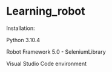 # Learning_robot


Installation:

Python 3.10.4

Robot Framework 5.0 - SeleniumLibrary

Visual Studio Code environment
